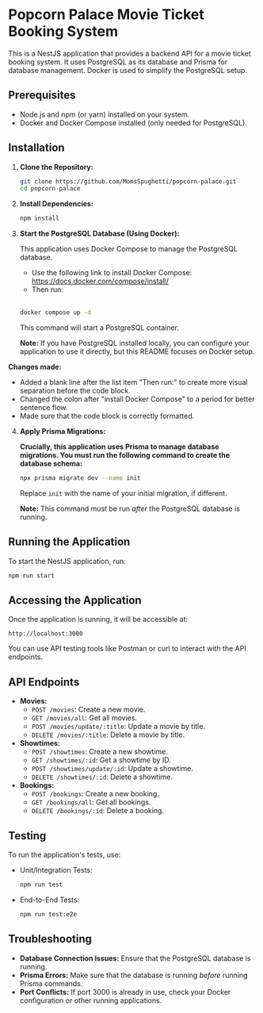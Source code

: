 
# Popcorn Palace Movie Ticket Booking System

This is a NestJS application that provides a backend API for a movie ticket booking system. It uses PostgreSQL as its database and Prisma for database management. Docker is used to simplify the PostgreSQL setup.

## Prerequisites

* Node.js and npm (or yarn) installed on your system.
* Docker and Docker Compose installed (only needed for PostgreSQL).

## Installation

1.  **Clone the Repository:**

    ```bash
    git clone https://github.com/MomsSpughetti/popcorn-palace.git
    cd popcorn-palace
    ```

2.  **Install Dependencies:**

    ```bash
    npm install
    ```

3. **Start the PostgreSQL Database (Using Docker):**

   This application uses Docker Compose to manage the PostgreSQL database.
   * Use the following link to install Docker Compose: https://docs.docker.com/compose/install/
   * Then run:

   <br>
   
   ```bash
   docker compose up -d
   ```

   This command will start a PostgreSQL container.

   **Note:** If you have PostgreSQL installed locally, you can configure your application to use it directly, but this README focuses on Docker setup.

**Changes made:**

* Added a blank line after the list item "Then run:" to create more visual separation before the code block.
* Changed the colon after "install Docker Compose" to a period for better sentence flow.
* Made sure that the code block is correctly formatted.


4.  **Apply Prisma Migrations:**

    **Crucially, this application uses Prisma to manage database migrations. You must run the following command to create the database schema:**

    ```bash
    npx prisma migrate dev --name init
    ```

    Replace `init` with the name of your initial migration, if different.

    **Note:** This command must be run *after* the PostgreSQL database is running.

## Running the Application

To start the NestJS application, run:

```bash
npm run start
```

## Accessing the Application

Once the application is running, it will be accessible at:

```
http://localhost:3000
```

You can use API testing tools like Postman or curl to interact with the API endpoints.

## API Endpoints

* **Movies:**
    * `POST /movies`: Create a new movie.
    * `GET /movies/all`: Get all movies.
    * `POST /movies/update/:title`: Update a movie by title.
    * `DELETE /movies/:title`: Delete a movie by title.
* **Showtimes:**
    * `POST /showtimes`: Create a new showtime.
    * `GET /showtimes/:id`: Get a showtime by ID.
    * `POST /showtimes/update/:id`: Update a showtime.
    * `DELETE /showtimes/:id`: Delete a showtime.
* **Bookings:**
    * `POST /bookings`: Create a new booking.
    * `GET /bookings/all`: Get all bookings.
    * `DELETE /bookings/:id`: Delete a booking.

## Testing

To run the application's tests, use:

* Unit/Integration Tests:

    ```bash
    npm run test
    ```

* End-to-End Tests:

    ```bash
    npm run test:e2e
    ```

## Troubleshooting

* **Database Connection Issues:** Ensure that the PostgreSQL database is running.
* **Prisma Errors:** Make sure that the database is running *before* running Prisma commands.
* **Port Conflicts:** If port 3000 is already in use, check your Docker configuration or other running applications.

